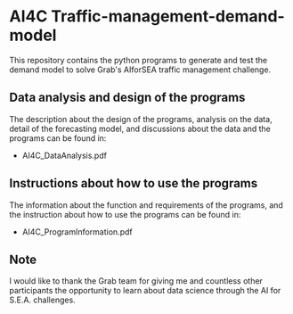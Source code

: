 # AI4C Traffic-management-demand-model
This repository contains the python programs to generate and test the demand model to solve Grab's AIforSEA traffic management challenge.

## Data analysis and design of the programs
The description about the design of the programs, analysis on the data, detail of the forecasting model, and discussions about the data and the programs can be found in:
- AI4C_DataAnalysis.pdf

## Instructions about how to use the programs
The information about the function and requirements of the programs, and the instruction about how to use the programs can be found in:
- AI4C_ProgramInformation.pdf

## Note
I would like to thank the Grab team for giving me and countless other participants the opportunity to learn about data science through the AI for S.E.A. challenges.
